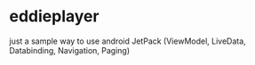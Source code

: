 # eddieplayer
just a sample way to use android JetPack (ViewModel, LiveData, Databinding, Navigation, Paging)
